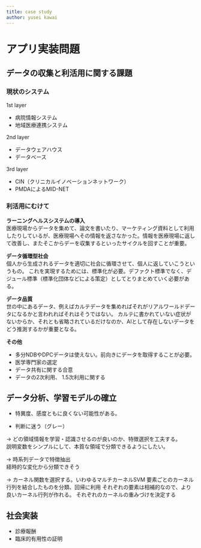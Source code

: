 ```yaml
---
title: case study
author: yusei kawai
---
```


# アプリ実装問題
## データの収集と利活用に関する課題
### 現状のシステム
1st layer
* 病院情報システム
* 地域医療連携システム

2nd layer
* データウェアハウス
* データベース

3rd layer
* CIN（クリニカルイノベーションネットワーク）
* PMDAによるMID-NET


### 利活用にむけて
**ラーニングヘルスシステムの導入**  
医療現場からデータを集めて、論文を書いたり、マーケティング資料として利用したりしているが、医療現場へその情報を返さなかった。情報を医療現場に返して改善し、またそこからデーを収集するといったサイクルを回すことが重要。

**データ循環型社会**  
個人から生成されるデータを適切に社会に循環させて、個人に返していこうというもの。
これを実現するためには、標準化が必要。デファクト標準でなく、デジュール標準（標準化団体などによる策定）としてとりまとめていく必要がある。

**データ品質**  
世の中にあるデータ、例えばカルテデータを集めればそれがリアルワールドデータになるかと言われればそれはそうではない。
カルテに書かれていない症状がないからか、それとも省略されているだけなのか、AIとして存在しないデータをどう推測するかが重要となる。

**その他**  
* 多分NDBやDPCデータは使えない。前向きにデータを取得することが必要。
* 医学専門家の選定
* データ共有に関する合意
* データの2次利用、 1.5次利用に関する


## データ分析、学習モデルの確立
* 特異度、感度ともに良くない可能性がある。
- 判断に迷う（グレー）

-> どの領域情報を学習・認識させるのが良いのか、特徴選択を工夫する。  
説明変数をシンプルにして、本質な領域で分類できるようにしたい。  

-> 時系列データで特徴抽出  
経時的な変化から分類できそう  

-> カーネル関数を選択する。いわゆるマルチカーネルSVM
要素ごとのカーネル行列を結合したものを分類、回帰に利用
それぞれの要素は相補的なので、より良いカーネル行列が作れる。
それぞれのカーネルの重みづけを決定する


## 社会実装
* 診療報酬
* 臨床的有用性の証明
